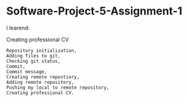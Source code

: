 # Software-Project-5-Assignment-1
I learend:


Creating professional CV 


    Repository initialization,
    Adding files to git, 
    Checking git status, 
    Commit,
    Commit message, 
    Creating remote repostiory, 
    Adding remote repository, 
    Pushing my local to remote repository, 
    Creating professional CV.

